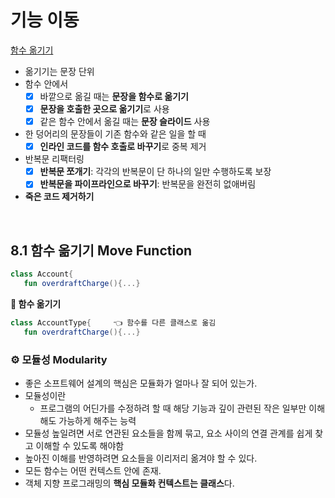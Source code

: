 # 기능 이동

[함수 옮기기](#id-section1)<br>

- 옮기기는 문장 단위
- 함수 안에서
	- [x] 바깥으로 옮길 때는 **문장을 함수로 옮기기**
	- [x] **문장을 호출한 곳으로 옮기기**로 사용
	- [x] 같은 함수 안에서 옮길 때는 **문장 슬라이드** 사용
- 한 덩어리의 문장들이 기존 함수와 같은 일을 할 때
	- [x] **인라인 코드를 함수 호출로 바꾸기**로 중복 제거
 - 반복문 리팩터링
	 - [x] **반복문 쪼개기**: 각각의 반복문이 단 하나의 일만 수행하도록 보장
	 - [x] **반복문을 파이프라인으로 바꾸기**: 반복문을 완전히 없애버림
- **죽은 코드 제거하기** 

<br>
<div id='id-section1'/>

## 8.1 함수 옮기기 Move Function
```kotlin
class Account{
   fun overdraftCharge(){...}
```
**🔻 함수 옮기기**
```kotlin
class AccountType{     👈 함수를 다른 클래스로 옮김
   fun overdraftCharge(){...}
```

### ⚙️ 모듈성 Modularity
- 좋은 소프트웨어 설계의 핵심은 모듈화가 얼마나 잘 되어 있는가.
- 모듈성이란
	- 프로그램의 어딘가를 수정하려 할 때 해당 기능과 깊이 관련된 작은 일부만 이해해도 가능하게 해주는 능력
- 모듈성 높일려면 서로 연관된 요소들을 함께 묶고, 요소 사이의 연결 관계를 쉽게 찾고 이해할 수 있도록 해야함
- 높아진 이해를 반영하려면 요소들을 이리저리 옮겨야 할 수 있다. 
- 모든 함수는 어떤 컨텍스트 안에 존재. 
- 객체 지향 프로그래밍의 **핵심 모듈화 컨텍스트는 클래스**다.
<!--stackedit_data:
eyJoaXN0b3J5IjpbLTE5NTc5NDI2MjMsNTY3ODg2OTMyLDE0MT
M5MDEzNSwtMTAzNTE3MDM0MSwzODYyOTY5MzQsLTEzNTQ2ODgx
NjMsLTE0ODAyNjYzODgsLTE4OTIwMTQ5MDNdfQ==
-->